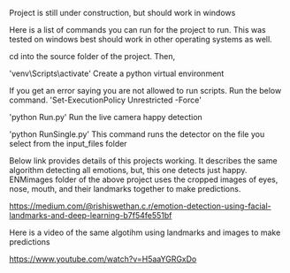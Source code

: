 Project is still under construction, but should work in windows

Here is a list of commands you can run for the project to run. This was tested on windows best should work in other operating systems as well.

cd into the source folder of the project. Then,

'venv\Scripts\activate'
Create a python virtual environment

If you get an error saying you are not allowed to run scripts. Run the below command.
'Set-ExecutionPolicy Unrestricted -Force'

'python Run.py' 
Run the live camera happy detection

'python RunSingle.py' 
This command runs the detector on the file you select from the input_files folder

Below link provides details of this projects working. It describes the same algorithm detecting all emotions, but, this one detects just happy. ENMimages folder of the above project uses the cropped images of eyes, nose, mouth, and their landmarks together to make predictions.

https://medium.com/@rishiswethan.c.r/emotion-detection-using-facial-landmarks-and-deep-learning-b7f54fe551bf

Here is a video of the same algotihm using landmarks and images to make predictions

https://www.youtube.com/watch?v=H5aaYGRGxDo
